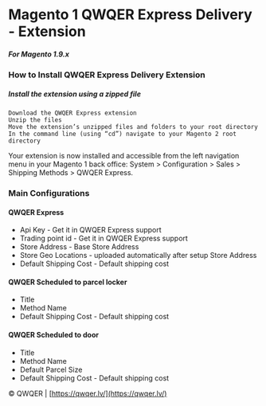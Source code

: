 
# Magento 1 QWQER Express Delivery - Extension

##### For Magento 1.9.x

### How to Install QWQER Express Delivery Extension

##### Install the extension using a zipped file

    Download the QWQER Express extension
    Unzip the files
    Move the extension’s unzipped files and folders to your root directory
    In the command line (using “cd”) navigate to your Magento 2 root directory

Your extension is now installed and accessible from the left navigation menu in your Magento 1 back office: System > Configuration > Sales > Shipping Methods > QWQER Express.

### Main Configurations

#### QWQER Express

* Api Key - Get it in QWQER Express support
* Trading point id - Get it in QWQER Express support 
* Store Address - Base Store Address
* Store Geo Locations - uploaded automatically after setup Store Address
* Default Shipping Cost - Default shipping cost

#### QWQER Scheduled to parcel locker

* Title
* Method Name
* Default Shipping Cost - Default shipping cost

#### QWQER Scheduled to door

* Title
* Method Name
* Default Parcel Size
* Default Shipping Cost - Default shipping cost

© QWQER | [https://qwqer.lv/](https://qwqer.lv/)
